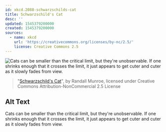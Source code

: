 ```yaml
---
id: xkcd.2088-schwarzschilds-cat
title: Schwarzschild's Cat
desc: ''
updated: 1545379200000
created: 1545379200000
sources:
  - name: xkcd
    url: 'https://creativecommons.org/licenses/by-nc/2.5/'
    license: Creative Commons 2.5
---
```

![Cats can be smaller than the critical limit, but they're unobservable. If one shrinks enough that it crosses the limit, it just appears to get cuter and cuter as it slowly fades from view.](https://imgs.xkcd.com/comics/schwarzschilds_cat.png)
> "[Schwarzschild's Cat](https://xkcd.com/2088/)", by Randall Munroe, licensed under Creative Commons Attribution-NonCommercial 2.5 License

## Alt Text
Cats can be smaller than the critical limit, but they're unobservable. If one shrinks enough that it crosses the limit, it just appears to get cuter and cuter as it slowly fades from view.
